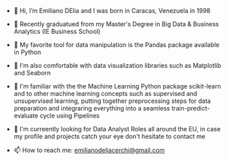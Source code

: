 - 👋 Hi, I’m Emiliano DElia and I was born in Caracas, Venezuela in 1998

- 👀 Recently graduatued from my Master's Degree in Big Data & Business Analytics (IE Business School)

- 🌱 My favorite tool for data manipulation is the Pandas package available in Python

- 🌱 I'm also comfortable with data visualization libraries such as Matplotlib and Seaborn

- 🌱 I'm familiar with the the Machine Learning Python package scikit-learn and to other machine learning concepts such as supervised and unsupervised learning, putting together preprocessing steps for data preparation and integraring everything into a  seamless train-predict-evaluate cycle using Pipelines

- 🧠 I'm curreently looking for Data Analyst Roles all around the EU, in case my profile and projects catch your eye don't hesitate to contact me

- 📫 How to reach me: emilianodeliacerchi@gmail.com

<!---
emilianodelia/emilianodelia is a ✨ special ✨ repository because its `README.md` (this file) appears on your GitHub profile.
You can click the Preview link to take a look at your changes.
--->
